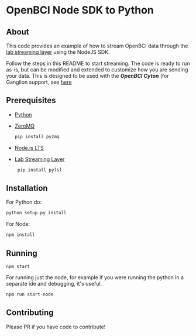 # OpenBCI Node SDK to Python

## About

This code provides an example of how to stream OpenBCI data through the [lab streaming layer](https://github.com/sccn/labstreaminglayer) using the NodeJS SDK.

Follow the steps in this README to start streaming. The code is ready to run as-is, but can be modified and extended to customize how you are sending your data. This is designed to be used with the ***OpenBCI Cyton*** (for Ganglion support, see [here](https://github.com/OpenBCI/OpenBCI_NodeJS_Ganglion/tree/master/examples/labstreaminglayer)

## Prerequisites

* [Python](https://www.python.org/downloads/)
* [ZeroMQ](http://zeromq.org/bindings:python)

  ```py
  pip install pyzmq
  ```
* [Node.js LTS](https://nodejs.org/en/)
* [Lab Streaming Layer](https://github.com/sccn/labstreaminglayer)

  ```py
   pip install pylsl
  ```


## Installation
For Python do:
```bash
python setup.py install
```
For Node:
```bash
npm install
```

## Running
```
npm start
```
For running just the node, for example if you were running the python in a separate ide and debugging, it's useful.
```python
npm run start-node
```

## Contributing
Please PR if you have code to contribute!
